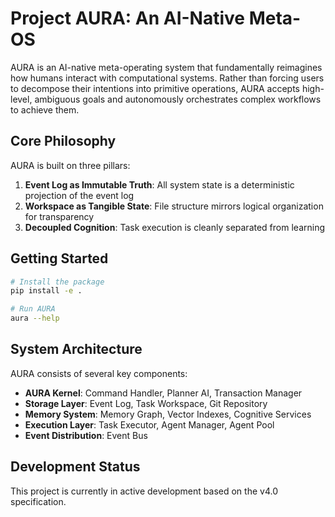 # Project AURA: An AI-Native Meta-OS

AURA is an AI-native meta-operating system that fundamentally reimagines how humans interact with computational systems. Rather than forcing users to decompose their intentions into primitive operations, AURA accepts high-level, ambiguous goals and autonomously orchestrates complex workflows to achieve them.

## Core Philosophy

AURA is built on three pillars:
1. **Event Log as Immutable Truth**: All system state is a deterministic projection of the event log
2. **Workspace as Tangible State**: File structure mirrors logical organization for transparency
3. **Decoupled Cognition**: Task execution is cleanly separated from learning

## Getting Started

```bash
# Install the package
pip install -e .

# Run AURA
aura --help
```

## System Architecture

AURA consists of several key components:
- **AURA Kernel**: Command Handler, Planner AI, Transaction Manager
- **Storage Layer**: Event Log, Task Workspace, Git Repository
- **Memory System**: Memory Graph, Vector Indexes, Cognitive Services
- **Execution Layer**: Task Executor, Agent Manager, Agent Pool
- **Event Distribution**: Event Bus

## Development Status

This project is currently in active development based on the v4.0 specification.